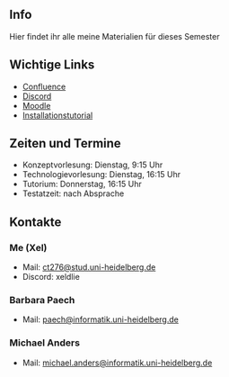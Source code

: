 ## Info

Hier findet ihr alle meine Materialien für dieses Semester

## Wichtige Links

- [Confluence](https://confluence-se.ifi.uni-heidelberg.de/#all-updates)
- [Discord](https://discord.gg/aZ7Ym3Mb68)
- [Moodle](https://moodle.uni-heidelberg.de/course/view.php?id=19690)
- [Installationstutorial](https://confluence-se.ifi.uni-heidelberg.de/display/ISW2023/Installation+von+Java+und+Android+Studio)

## Zeiten und Termine

- Konzeptvorlesung: Dienstag, 9:15 Uhr
- Technologievorlesung: Dienstag, 16:15 Uhr
- Tutorium: Donnerstag, 16:15 Uhr
- Testatzeit: nach Absprache

## Kontakte

### Me (Xel)
- Mail: ct276@stud.uni-heidelberg.de
- Discord: xeldlie

### Barbara Paech
- Mail: paech@informatik.uni-heidelberg.de

### Michael Anders
- Mail: michael.anders@informatik.uni-heidelberg.de

